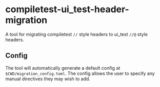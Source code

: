 # compiletest-ui_test-header-migration

A tool for migrating compiletest `//` style headers to ui_test `//@` style
headers.

## Config

The tool will automatically generate a default config at
`$CWD/migration_config.toml`. The config allows the user to specify any manual
directives they may wish to add.
